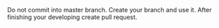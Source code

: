 Do not commit into master branch.
Create your branch and use it.
After finishing your developing create pull request.
